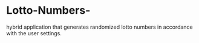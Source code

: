 # Lotto-Numbers-
hybrid application that generates randomized lotto numbers in accordance with the user settings. 
